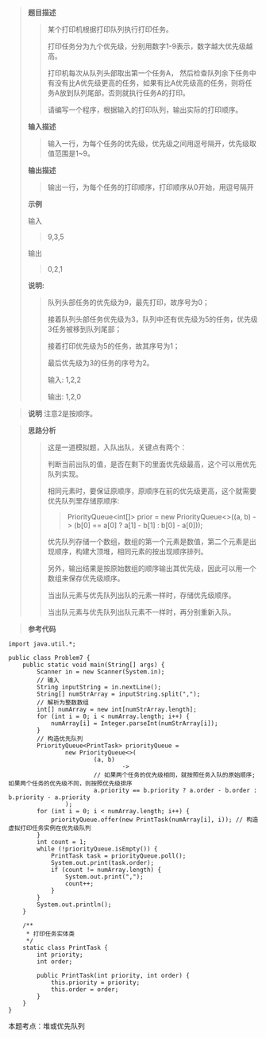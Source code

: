 
> **题目描述**
> 
>> 某个打印机根据打印队列执行打印任务。
>> 
>> 打印任务分为九个优先级，分别用数字1-9表示，数字越大优先级越高。
>> 
>> 打印机每次从队列头部取出第一个任务A，
> 然后检查队列余下任务中有没有比A优先级更高的任务，如果有比A优先级高的任务，则将任务A放到队列尾部，否则就执行任务A的打印。
>> 
>> 请编写一个程序，根据输入的打印队列，输出实际的打印顺序。
> 
> **输入描述**
> 
>> 输入一行，为每个任务的优先级，优先级之间用逗号隔开，优先级取值范围是1~9。
>
> **输出描述**
> 
>> 输出一行，为每个任务的打印顺序，打印顺序从0开始，用逗号隔开
>
> **示例**
> 
> 输入
> 
>> 9,3,5
>
> 输出
> 
>> 0,2,1
>
> **说明:**
> 
>> 队列头部任务的优先级为9，最先打印，故序号为0；
>> 
>> 接着队列头部任务优先级为3，队列中还有优先级为5的任务，优先级3任务被移到队列尾部；
>> 
>> 接着打印优先级为5的任务，故其序号为1；
>> 
>> 最后优先级为3的任务的序号为2。
>>
>> 输入:
>> 1,2,2
>>
>> 输出:
>> 1,2,0

> **说明**
> 注意2是按顺序。

> **思路分析**
>> 这是一道模拟题，入队出队，关键点有两个：
>>
>> 判断当前出队的值，是否在剩下的里面优先级最高，这个可以用优先队列实现。
>> 
>> 相同元素时，要保证原顺序，原顺序在前的优先级更高，这个就需要优先队列里存储原顺序:
>>> PriorityQueue<int[]> prior = new PriorityQueue<>((a, b) -> (b[0] == a[0] ? a[1] - b[1] : b[0] - a[0]));
>>
>> 优先队列存储一个数组，数组的第一个元素是数值，第二个元素是出现顺序，构建大顶堆，相同元素的按出现顺序排列。
>>
>> 另外，输出结果是按原始数组的顺序输出其优先级，因此可以用一个数组来保存优先级顺序。
>>
>> 当出队元素与优先队列出队的元素一样时，存储优先级顺序。
>> 
>> 当出队元素与优先队列出队元素不一样时，再分别重新入队。

> **参考代码**
```
import java.util.*;

public class Problem7 {
    public static void main(String[] args) {
        Scanner in = new Scanner(System.in);
        // 输入
        String inputString = in.nextLine();
        String[] numStrArray = inputString.split(",");
        // 解析为整数数组
        int[] numArray = new int[numStrArray.length];
        for (int i = 0; i < numArray.length; i++) {
            numArray[i] = Integer.parseInt(numStrArray[i]);
        }
        // 构造优先队列
        PriorityQueue<PrintTask> priorityQueue =
                new PriorityQueue<>(
                        (a, b)
                                ->
                        // 如果两个任务的优先级相同，就按照任务入队的原始顺序; 如果两个任务的优先级不同，则按照优先级排序
                        a.priority == b.priority ? a.order - b.order : b.priority - a.priority
                );
        for (int i = 0; i < numArray.length; i++) {
            priorityQueue.offer(new PrintTask(numArray[i], i)); // 构造虚拟打印任务实例在优先级队列
        }
        int count = 1;
        while (!priorityQueue.isEmpty()) {
            PrintTask task = priorityQueue.poll();
            System.out.print(task.order);
            if (count != numArray.length) {
                System.out.print(",");
                count++;
            }
        }
        System.out.println();
    }

    /**
     * 打印任务实体类
     */
    static class PrintTask {
        int priority;
        int order;

        public PrintTask(int priority, int order) {
            this.priority = priority;
            this.order = order;
        }
    }
}
```
本题考点：堆或优先队列